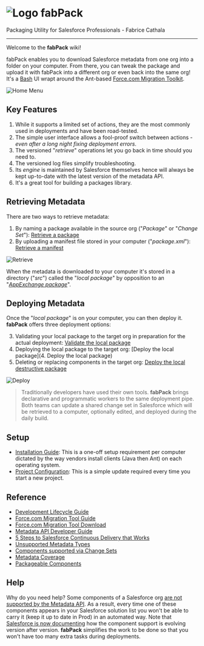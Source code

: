 # ![Logo](https://user-images.githubusercontent.com/349381/60662504-7a6e4800-9e54-11e9-9086-0685b6b4edbd.png) fabPack

Packaging Utility for Salesforce Professionals - Fabrice Cathala

---

Welcome to the **fabPack** wiki!

fabPack enables you to download Salesforce metadata from one org into a folder on your computer. From there, you can tweak the package and upload it with fabPack into a different org or even back into the same org! It's a [Bash](https://www.gnu.org/software/bash/manual/bash.html#What-is-Bash_003f) UI wrapt around the Ant-based [Force.com Migration Toolkit](https://developer.salesforce.com/docs/atlas.en-us.daas.meta/daas/meta_development.htm).

![Home Menu](https://user-images.githubusercontent.com/349381/60662947-b5bd4680-9e55-11e9-868d-49a3ee0670ef.png)

## Key Features

1. While it supports a limited set of actions, they are the most commonly used in deployments and have been road-tested.
1. The simple user interface allows a fool-proof switch between actions - *even after a long night fixing deployment errors*.
1. The versioned "*retrieve*" operations let you go back in time should you need to.
1. The versioned log files simplify troubleshooting.
1. Its *engine* is maintained by Salesforce themselves hence will always be kept up-to-date with the latest version of the metadata API.
1. It's a great tool for building a packages library.

## Retrieving Metadata

There are two ways to retrieve metadata:

1. By naming a package available in the source org ("*Package*" or "*Change Set*"): [Retrieve a package](https://github.com/fcathala/fabPack-SFDC/wiki/1.-Retrieve-a-package)
1. By uploading a manifest file stored in your computer ("*package.xml*"): [Retrieve a manifest](https://github.com/fcathala/fabPack-SFDC/wiki/2.-Retrieve-a-manifest)

![Retrieve](https://user-images.githubusercontent.com/349381/60662561-9e318e00-9e54-11e9-9a28-1f859ce2dbf1.png)

When the metadata is downloaded to your computer it's stored in a directory ("*src*") called the "*local package*" by opposition to an "*[AppExchange package](https://help.salesforce.com/articleView?id=sharing_apps.htm)*".

## Deploying Metadata

Once the "*local package*" is on your computer, you can then deploy it. **fabPack** offers three deployment options:

3. Validating your local package to the target org in preparation for the actual deployment: [Validate the local package](https://github.com/fcathala/fabPack-SFDC/wiki/3.-Validate-the-local-package)
3. Deploying the local package to the target org: [Deploy the local package](4. Deploy the local package)
3. Deleting or replacing components in the target org: [Deploy the local destructive package](https://github.com/fcathala/fabPack-SFDC/wiki/5.-Deploy-the-local-destructive-package)

![Deploy](https://user-images.githubusercontent.com/349381/60662590-b6091200-9e54-11e9-82d2-2deac6860a2a.png)

> Traditionally developers have used their own tools. **fabPack** brings declarative and programmatic workers to the same deployment pipe. Both teams can update a shared change set in Salesforce which will be retrieved to a computer, optionally edited, and deployed during the daily build.

## Setup

* [Installation Guide](https://github.com/fcathala/fabPack-SFDC/wiki/Installation-guide):
This is a one-off setup requirement per computer dictated by the way vendors install clients (Java then Ant) on each operating system.
* [Project Configuration](https://github.com/fcathala/fabPack-SFDC/wiki/Project-configuration):
This is a simple update required every time you start a new project.

## Reference

* [Development Lifecycle Guide](https://developer.salesforce.com/docs/atlas.en-us.dev_lifecycle.meta/dev_lifecycle/intro.htm)
* [Force.com Migration Tool Guide](https://developer.salesforce.com/docs/atlas.en-us.daas.meta/daas/meta_development.htm)
* [Force.com Migration Tool Download](https://developer.salesforce.com/page/Force.com_Migration_Tool)
* [Metadata API Developer Guide](https://developer.salesforce.com/docs/atlas.en-us.api_meta.meta/api_meta/meta_intro.htm)
* [5 Steps to Salesforce Continuous Delivery that Works](https://automationchampion.com/2019/08/10/app-review-5-steps-to-salesforce-continuous-delivery-that-works-for-you-no-expertise-required/#respond)
* [Unsupported Metadata Types](https://developer.salesforce.com/docs/atlas.en-us.api_meta.meta/api_meta/meta_unsupported_types.htm)
* [Components supported via Change Sets](https://help.salesforce.com/articleView?id=changesets_about_components.htm&type=5)
* [Metadata Coverage](https://developer.salesforce.com/docs/metadata-coverage)
* [Packageable Components](https://help.salesforce.com/articleView?id=packaging_packageable_components.htm&type=5)

## Help
Why do you need help? Some components of a Salesforce org [are not supported by the Metadata API](https://developer.salesforce.com/docs/atlas.en-us.api_meta.meta/api_meta/meta_unsupported_types.htm). As a result, every time one of these components appears in your Salesforce solution list you won't be able to carry it (keep it up to date in Prod) in an automated way. Note that [Salesforce is now documenting](https://developer.salesforce.com/docs/metadata-coverage/47) how the component support is evolving version after version.
**fabPack** simplifies the work to be done so that you won't have too many extra tasks during deployments.